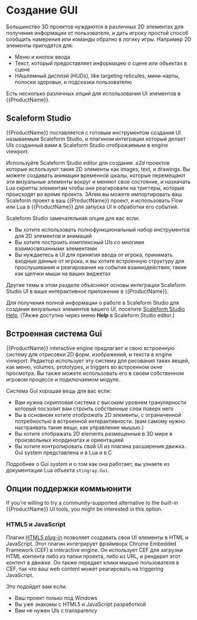 # Создание GUI

Большинство 3D проектов нуждаются в различных 2D элементах для получения информации от пользователя, и дать игроку простой способ сообщить намерения или команды обратно в логику игры. Например 2D элементы пригодятся для:

-	Меню и кнопок ввода
-	Текст, который предоставляет информацию о сцене или объектах в сцене
-	НАшлемный дисплэй (HUDs), like targeting reticules, мини-карты, полоски здоровья, и подсказки пользователю

Есть несколько различных опций для использования UI элементов в {{ProductName}}.

## Scaleform Studio

{{ProductName}} поставляется с готовым инструментом создания UI называемым Scaleform Studio, и плагином интеграции который делает UIs созданный вами в Scaleform Studio отображаемым в engine viewport.

Используйте Scaleform Studio editor для создания *.s2d* проектов которые используют такие 2D элементы как images, text, и drawings. Вы можете создавать анимации временной шкалы, которые перемещают эти визуальные элементы вокруг и меняют свое состояние, и назначать Lua скрипты элементам чтобы они реагировали на триггеры, которые происходят во время проекта. ЗАтем вы можете импортировать ваш Scaleform проект в ваш {{ProductName}} проект, и использовать Flow или Lua в {{ProductName}} для запуска UI и обработки его событий.

Scaleform Studio замечательная опция для вас если:

-	Вы хотите использовать полнофункциональный набор инструментов для 2D элементов и анимаций
-	Вы хотите построить комплексный UIs со многими взаимосвязанными элементами
-	Вы нуждаетесь в UI для принятия ввода от игрока, принимать входные данные от игрока, и вы хотите встроенную структуру для прослушивания и реагирования на события взаимодействия, такие как щелчки мыши на ваших виджетах

Другие темы в этом разделе объясняют основы интеграции Scaleform Studio UI в ваше интерактивное приложение в {{ProductName}}.

Для получения полной информации о работе в Scaleform Studio для создания визуальных элементов вашего UI, посетите [Scaleform Studio Help](http://www.autodesk.com/scaleformstudio-help). (ТАкже доступно через меню **Help** в Scaleform Studio editor.)

## Встроенная система Gui 

{{ProductName}} interactive engine предлагает и свою встроенную систему для отрисовки 2D форм, изображений, и текста в engine viewport. Редактор использует эту систему для рисования таких вещей, как меню, volumes, prototypes, и triggers во встроенном окне просмотра. Вы также можете использовать его в своем собственном игровом процессе и подключаемом модуле.

Система Gui хорошая вещь для вас если:

-	Вам нужна скриптовая система с высоким уровнем гранулярности который посзолит вам строить собственные слои поверх него
-	Вы в основном хотите *отображать* 2D элементы, с ограниченной потребностью в встроенной интерактивности. (вам самому нужно настраивать такие вещи, как управление мышью.)
-	Вы хотите отображать 2D elements размещенные в 3D мире в произвольных координатах и ориентацией
-	Вы хотите контролировать свой UI из плагина расширения движка. Gui system представлена и в Lua и в C

Подробнее о Gui system и о том как она работает, вы узнаете из документации Lua объекта `stingray.Gui`.

## Опции поддержки коммьюнити

If you're willing to try a community-supported alternative to the built-in {{ProductName}} UI tools, you might be interested in this option.

### HTML5 и JavaScript

Плагин [HTML5 plug-in](https://github.com/jschmidt42/stingray-html5) позволяет создавать свои UI элементы в HTML и JavaScript. Этот плагин интегрирует фрэймворк Chrome Embedded Framework (CEF) в interactive engine. Он использует CEF для загрузки HTML контента либо из папки проекта, либо из URL, и рендерит этот контент в движке. Он также передает клики мышью пользователя в CEF, так что ваш web content может реагировать на triggering JavaScript.

Это подойдет вам если:

-	Ваш проект только под Windows 
-	Вы уже знакомы с HTML5 и JavaScript разработкой
-	Вам не нужен UIs с transparency
